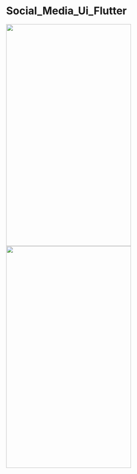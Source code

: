 # Social_Media_Ui_Flutter

<img src="https://user-images.githubusercontent.com/90302726/146132983-28470682-f24b-4d88-9d03-90578c368fbc.jpg" width="338" height="600">
<img src="https://user-images.githubusercontent.com/90302726/146135380-f7966fa8-b916-4949-a678-d80665876c11.jpg" width="338" height="600">
